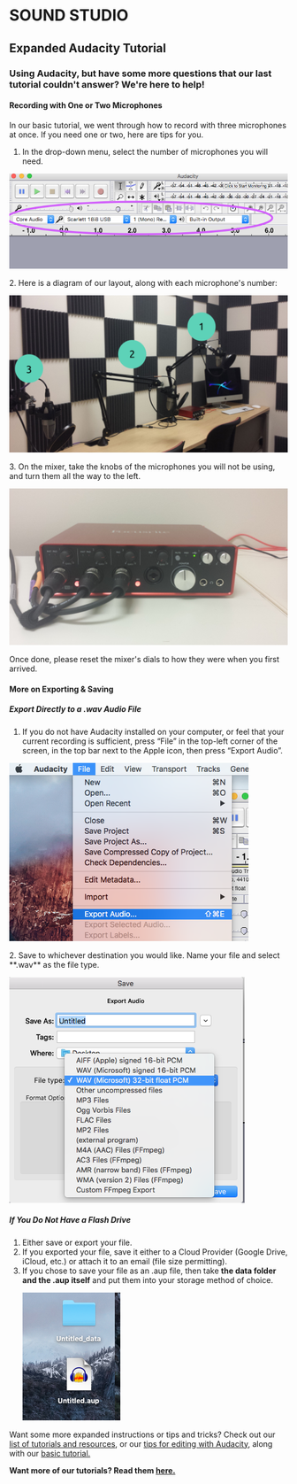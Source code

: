# SOUND STUDIO
## Expanded Audacity Tutorial
### Using Audacity, but have some more questions that our last tutorial couldn't answer? We're here to help!  

#### Recording with One or Two Microphones
In our basic tutorial, we went through how to record with three microphones at once. If you need one or two, here are tips for you. 

1. In the drop-down menu, select the number of microphones you will need.
<p><img src="https://github.com/wooster-core/Documentation/blob/master/images/image.audacity_mic.output.png"></p>
2. Here is a diagram of our layout, along with each microphone's number:
<p><img src="https://github.com/wooster-core/Documentation/blob/master/images/image.ss.mic_diagram.jpg"/></p>
3. On the mixer, take the knobs of the microphones you will not be using, and turn them all the way to the left.
<p><img src="https://github.com/wooster-core/Documentation/blob/master/images/image.audacity_mixer.jpg"></p>
Once done, please reset the mixer's dials to how they were when you first arrived.  


#### More on Exporting & Saving  
##### Export Directly to a .wav Audio File
1. If you do not have Audacity installed on your computer, or feel that your current recording is sufficient, press “File” in the top-left corner of the screen, in the top bar next to the Apple icon, then press “Export Audio”.
<p><img src="https://github.com/wooster-core/Documentation/blob/master/images/image.audacity_export.png"></p>
2. Save to whichever destination you would like. Name your file and select **.wav** as the file type.
<p><img src="https://github.com/wooster-core/Documentation/blob/master/images/image.audacity_export_wav.png"></p>  

##### If You Do Not Have a Flash Drive  

1. Either save or export your file.
2. If you exported your file, save it either to a Cloud Provider (Google Drive, iCloud, etc.) or attach it to an email (file size permitting). 
3. If you chose to save your file as an .aup file, then take **the data folder and the .aup itself** and put them into your storage method of choice. <p><img src="https://github.com/wooster-core/Documentation/blob/master/images/image.audacity_saveaup4.png?raw=true"></p>  

Want some more expanded instructions or tips and tricks? Check out our [list of tutorials and resources](https://github.com/wooster-core/Documentation/blob/master/SS:%20Tutorial%20Resource%20List.md), or our [tips for editing with Audacity](https://github.com/wooster-core/Documentation/blob/master/SS:%20Editing%20with%20Audacity.md), along with our [basic tutorial.](https://github.com/wooster-core/Documentation/blob/master/SS:%20Basic%20Recording%20with%20Audacity.md)



**Want more of our tutorials? Read them [here.](https://github.com/wooster-core/Documentation/blob/master/README.md)**
